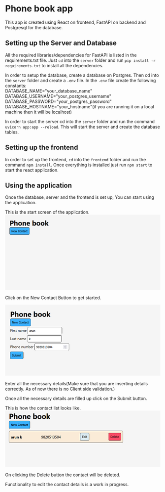 # Phone book app
This app is created using React on frontend, FastAPI on backend and Postgresql for the database.

## Setting up the Server and Database
All the required libraries/dependencies for FastAPI is listed in the requirements.txt file. Just `cd` into the `server` folder and run
`pip install -r requirements.txt` to install all the dependencies.

In order to setup the database, create a database on Postgres. Then cd into the `server` folder and create a `.env` file. In the `.env` file create the following constants:<br>
DATABASE_NAME="your_database_name"<br>
DATABASE_USERNAME="your_postgres_username"<br>
DATABASE_PASSWORD="your_postgres_password"<br>
DATABASE_HOSTNAME="your_hostname"(if you are running it on a local machine then it will be localhost)<br>

In order to start the server cd into the `server` folder and run the command `uvicorn app:app --reload`. This will start the server and create the database tables.

## Setting up the frontend

In order to set up the frontend, `cd` into the `frontend` folder and run the command `npm install`. Once everything is installed just run `npm start` to start the react application.

## Using the application
Once the database, server and the frontend is set up, You can start using the application.

This is the start screen of the application.
![start screen](img\start.png "start screen")

Click on the New Contact Button to get started.

![form](img\form.png "form")

Enter all the necessary details(Make sure that you are inserting details correctly. As of now there is no Client side validation.)

Once all the necessary details are filled up click on the Submit button.

This is how the contact list looks like.
![final](img\final.png "final")

On clicking the Delete button the contact will be deleted.

Functionality to edit the contact details is a work in progress. 

